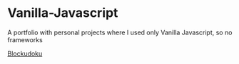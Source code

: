 # Vanilla-Javascript
A portfolio with personal projects where I used only Vanilla Javascript, so no frameworks

[Blockudoku](https://alexandrusoare.github.io/Vanilla-Javascript/Blockudoku/)
